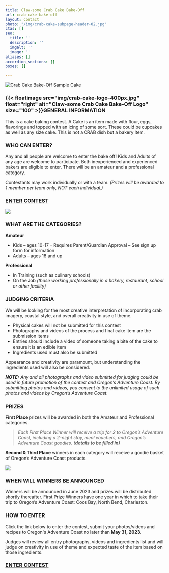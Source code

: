 ```yaml
---
title: Claw-some Crab Cake Bake-Off
url: crab-cake-bake-off
layout: contact
photo: "/img/crab-cake-subpage-header-02.jpg"
ctas: []
seo:
  title: ''
  description: ''
  imgalt: ''
  image: ''
aliases: []
accordion_sections: []
boxes: []

---
```

![Crab Cake Bake-Off Sample Cake](/img/gwen-cake-two-version-01.jpg)

### {{< floatimage src="img/crab-cake-logo-400px.jpg" float="right" alt="Claw-some Crab Cake Bake-Off Logo" size="100" >}}GENERAL INFORMATION

This is a cake baking contest. A Cake is an item made with flour, eggs, flavorings and topped with an icing of some sort. These could be cupcakes as well as any size cake. This is not a CRAB dish but a bakery item.

### WHO CAN ENTER?

Any and all people are welcome to enter the bake off! Kids and Adults of any age are welcome to participate. Both inexperienced and experienced bakers are eligible to enter. There will be an amateur and a professional category.

Contestants may work individually or with a team. _(Prizes will be awarded to 1 member per team only, NOT each individual.)_

### <a href="/crab-cake-bake-off-form" class="learn-more-anywhere-btn">ENTER CONTEST</a>

![](/img/crab-cake-cheryle-photos-02.jpg)

### WHAT ARE THE CATEGORIES?

**Amateur**

* Kids – ages 10-17 – Requires Parent/Guardian Approval – See sign up form for information
* Adults – ages 18 and up

**Professional**

* In Training (such as culinary schools)
* On the Job _(those working professionally in a bakery, restaurant, school or other facility)_

### JUDGING CRITERIA

We will be looking for the most creative interpretation of incorporating crab imagery, coastal style, and overall creativity in use of theme.

* Physical cakes will not be submitted for this contest
* Photographs and videos of the process and final cake item are the submission items
* Entries should include a video of someone taking a bite of the cake to ensure it is an edible item
* Ingredients used must also be submitted

Appearance and creativity are paramount, but understanding the ingredients used will also be considered.

**_NOTE:_** _Any and all photographs and video submitted for judging could be used in future promotion of the contest and Oregon’s Adventure Coast. By submitting photos and videos, you consent to the unlimited usage of such photos and videos by Oregon’s Adventure Coast._

### PRIZES

**First Place** prizes will be awarded in both the Amateur and Professional categories.

> _Each First Place Winner will receive a trip for 2 to Oregon’s Adventure Coast, including a 2-night stay, meal vouchers, and Oregon’s Adventure Coast goodies. **(details to be filled in)**_

**Second & Third Place** winners in each category will receive a goodie basket of Oregon’s Adventure Coast products.

![](/img/crab-cake-bake-collage-02.jpg)

### WHEN WILL WINNERS BE ANNOUNCED

Winners will be announced in June 2023 and prizes will be distributed shortly thereafter. First Prize Winners have one year in which to take their trip to Oregon’s Adventure Coast: Coos Bay, North Bend, Charleston.

### HOW TO ENTER

Click the link below to enter the contest, submit your photos/videos and recipes to Oregon's Adventure Coast no later than **May 31, 2023**.

Judges will review all entry photographs, videos and ingredients list and will judge on creativity in use of theme and expected taste of the item based on those ingredients.

### <a href="/crab-cake-bake-off-form" class="learn-more-anywhere-btn">ENTER CONTEST</a>